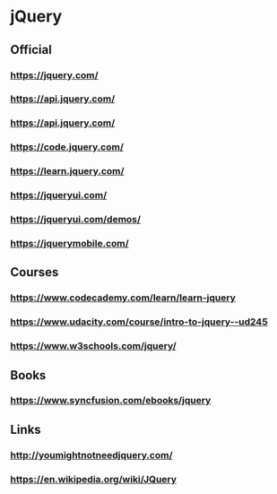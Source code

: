 # jQuery
## Official
### https://jquery.com/
### https://api.jquery.com/
### https://api.jquery.com/
### https://code.jquery.com/
### https://learn.jquery.com/
### https://jqueryui.com/
### https://jqueryui.com/demos/
### https://jquerymobile.com/
## Courses
### https://www.codecademy.com/learn/learn-jquery
### https://www.udacity.com/course/intro-to-jquery--ud245
### https://www.w3schools.com/jquery/
## Books
### https://www.syncfusion.com/ebooks/jquery
## Links
### http://youmightnotneedjquery.com/
### https://en.wikipedia.org/wiki/JQuery

